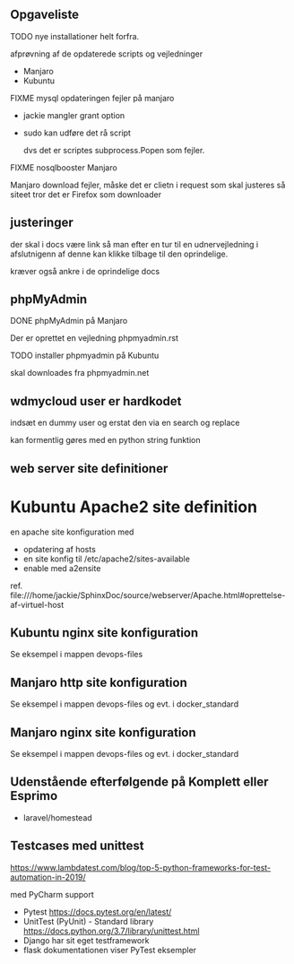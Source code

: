 ## Opgaveliste

TODO nye installationer helt forfra.

afprøvning af de opdaterede scripts og vejledninger

- Manjaro
- Kubuntu

FIXME mysql opdateringen fejler på manjaro

- jackie mangler grant option
- sudo kan udføre det rå script

   dvs det er scriptes subprocess.Popen som fejler.

FIXME nosqlbooster Manjaro

Manjaro download fejler, måske det er clietn i request som skal justeres så siteet tror det er Firefox som downloader

## justeringer

der skal i docs være link så man efter en tur til en udnervejledning i afslutnigenn af denne kan klikke tilbage til den oprindelige.

kræver også ankre i de oprindelige docs


## phpMyAdmin

DONE phpMyAdmin på Manjaro

Der er oprettet en vejledning phpmyadmin.rst

TODO installer phpmyadmin på Kubuntu

skal downloades fra phpmyadmin.net

## wdmycloud user er hardkodet

indsæt en dummy user og erstat den via en search og replace

kan formentlig gøres med en python string funktion



## web server site definitioner

Kubuntu Apache2 site definition
===============================
en apache site konfiguration med
   - opdatering af hosts
   - en site konfig til /etc/apache2/sites-available
   - enable med a2ensite <filnavn>

ref. file:///home/jackie/SphinxDoc/source/webserver/Apache.html#oprettelse-af-virtuel-host

## Kubuntu nginx site konfiguration

Se eksempel i mappen devops-files


## Manjaro http site konfiguration

Se eksempel i mappen devops-files og evt. i docker_standard

## Manjaro nginx site konfiguration

Se eksempel i mappen devops-files og evt. i docker_standard

## Udenstående efterfølgende på Komplett eller Esprimo

   - laravel/homestead

## Testcases med unittest

https://www.lambdatest.com/blog/top-5-python-frameworks-for-test-automation-in-2019/

med PyCharm support

- Pytest https://docs.pytest.org/en/latest/
- UnitTest (PyUnit) - Standard library https://docs.python.org/3.7/library/unittest.html
- Django har sit eget testframework
- flask dokumentationen viser PyTest eksempler

